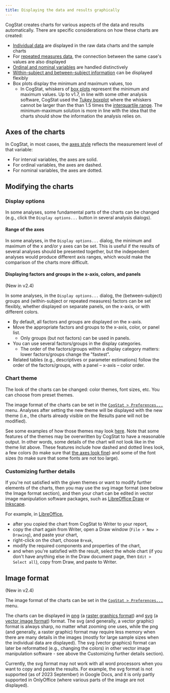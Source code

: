 ```yaml
---
title: Displaying the data and results graphically
---
```

CogStat creates charts for various aspects of the data and results automatically. There are specific considerations on how these charts are created:

* [Individual data](Displaying-individual-data) are displayed in the raw data charts and the sample charts
* For [repeated measures data](Displaying-individual-data-in-repeated-measures-variables), the connection between the same case's values are also displayed
* [Ordinal and nominal variables](Displaying-ordinal-and-nominal-data) are handled distinctively
* [Within-subject and between-subject information](Display-within-subject-and-between-subject-information-when-comparing-variables) can be displayed flexibly
* Box plots display the minimum and maximum values, too
    * In CogStat, whiskers of [box plots](https://en.wikipedia.org/wiki/Box_plot) represent the minimum and maximum values. Up to v1.7, in line with some other analysis software, CogStat used the [Tukey boxplot](https://en.wikipedia.org/wiki/Box_plot#Variations) where the whiskers cannot be larger than the than 1.5 times the [interquartile range](https://en.wikipedia.org/wiki/Interquartile_range). The minimum-maximum solution is more in line with the idea that the charts should show the information the analysis relies on.

## Axes of the charts

In CogStat, in most cases, the [axes style](Displaying-ordinal-and-nominal-data) reflects the measurement level of that variable:

* For interval variables, the axes are solid.
* For ordinal variables, the axes are dashed.
* For nominal variables, the axes are dotted.

## Modifying the charts

### Display options

In some analyses, some fundamental parts of the charts can be changed (e.g., click the `Display options...` button in several analysis dialogs).

#### Range of the axes

In some analyses, in the `Display options...` dialog, the minimum and maximum of the x and/or y axes can be set. This is useful if the results of several analyses should be presented together, but the independent analyses would produce different axis ranges, which would make the comparison of the charts more difficult.

#### Displaying factors and groups in the x-axis, colors, and panels

(New in v2.4)

In some analyses, in the `Display options...` dialog, the (between-subject) groups and (within-subject or repeated measures) factors can be set flexibly, whether displayed on separate panels, on the x-axis, or with different colors.

* By default, all factors and groups are displayed on the x-axis.
* Move the appropriate factors and groups to the x-axis, color, or panel list.
    * Only groups (but not factors) can be used in panels.
* You can use several factors/groups in the display categories.
    * The order of the factors/groups within a display category matters: lower factors/groups change the "fastest".
* Related tables (e.g., descriptives or parameter estimations) follow the order of the factors/groups, with a panel – x-axis – color order.

### Chart theme

The look of the charts can be changed: color themes, font sizes, etc. You can choose from preset themes.

The image format of the charts can be set in the [`CogStat > Preferences...`](Preferences#chart-theme) menu. Analyses after setting the new theme will be displayed with the new theme (i.e., the charts already visible on the Results pane will not be modified).

See some examples of how those themes may look [here](https://matplotlib.org/gallery/style_sheets/style_sheets_reference.html). Note that some features of the themes may be overwritten by CogStat to have a reasonable output. In other words, some details of the chart will not look like in the theme list above. These features include how dashed and dotted lines look, a few colors (to make sure that [the axes look fine](Displaying-ordinal-and-nominal-data)) and some of the font sizes (to make sure that some fonts are not too large).

### Customizing further details

If you're not satisfied with the given themes or want to modify further elements of the charts, then you may use the svg image format (see below the Image format section), and then your chart can be edited in vector image manipulation software packages, such as [LibreOffice Draw](https://www.libreoffice.org/) or [Inkscape](https://inkscape.org/).

For example, in [LibreOffice](https://www.libreoffice.org/), 
* after you copied the chart from CogStat to Writer to your report, 
* copy the chart again from Writer, open a Draw window (`File > New > Drawing`), and paste your chart, 
* right-click on the chart, choose `Break`,
* modify the required components and properties of the chart,
* and when you're satisfied with the result, select the whole chart (if you don't have anything else in the Draw document page, then `Edit > Select all`), copy from Draw, and paste to Writer.

## Image format

(New in v2.4)

The image format of the charts can be set in the [`CogStat > Preferences...`](Preferences#image-format) menu.

The charts can be displayed in [png](https://en.wikipedia.org/wiki/PNG) (a [raster graphics format](https://en.wikipedia.org/wiki/Raster_graphics)) and [svg](https://en.wikipedia.org/wiki/SVG) (a [vector image format](https://en.wikipedia.org/wiki/Vector_graphics)) format. The svg (and generally, a vector graphic) format is always sharp, no matter what zooming one uses, while the png (and generally, a raster graphic) format may require less memory when there are many details in the images (mostly for large sample sizes when the individual data are displayed). The svg (vector graphics) format can later be reformatted (e.g., changing the colors) in other vector image manipulation software - see above the Customizing further details section).

Currently, the svg format may not work with all word processors when you want to copy and paste the results. For example, the svg format is not supported (as of 2023 September) in Google Docs, and it is only partly supported in OnlyOffice (where various parts of the image are not displayed).
